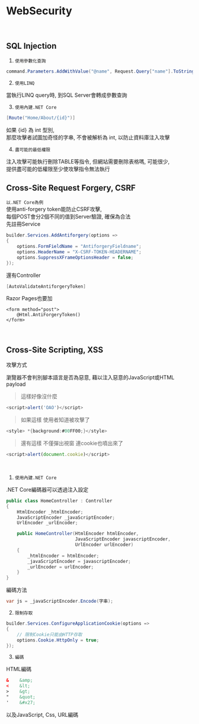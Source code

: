 # WebSecurity

<br>

## SQL Injection

1. `使用參數化查詢`
```C#
command.Parameters.AddWithValue("@name", Request.Query["name"].ToString());
```

2. `使用LINQ`

當執行LINQ query時, 到SQL Server會轉成參數查詢

3. `使用內建.NET Core`
```C#
[Route("Home/About/{id}")]
```
如果 {id} 為 int 型別,
<br>
那麼攻擊者試圖加奇怪的字串, 不會被解析為 int, 以防止資料庫注入攻擊

4. `盡可能的最低權限`

注入攻擊可能執行刪除TABLE等指令, 但網站需要刪除表格嗎, 可能很少,
<br>
提供盡可能的低權限至少使攻擊指令無法執行
<br>

## Cross-Site Request Forgery, CSRF

`以.NET Core為例`
<br>
使用anti-forgery token能防止CSRF攻擊,
<br>
每個POST會分2個不同的值到Server驗證, 確保為合法
<br>
先註冊Service
```C#
builder.Services.AddAntiforgery(options =>
{
    options.FormFieldName = "AntiforgeryFieldname";
    options.HeaderName = "X-CSRF-TOKEN-HEADERNAME";
    options.SuppressXFrameOptionsHeader = false;
});
```
還有Controller
```C#
[AutoValidateAntiforgeryToken]
```
Razor Pages也要加
```cshtml
<form method="post">
    @Html.AntiForgeryToken() 
</form>
```
<br>

## Cross-Site Scripting, XSS

攻擊方式

瀏覽器不會判別腳本語言是否為惡意, 藉以注入惡意的JavaScript或HTML payload

>這樣好像沒什麼

```javascript
<script>alert('OAO')</script>
```

>如果這樣 使用者知道被攻擊了

```C#
<style> *{background:#00FF00;}</style>
```

>還有這樣 不僅彈出視窗 連cookie也噴出來了

```javascript
<script>alert(document.cookie)</script>
```

<br>

1. `使用內建.NET Core`

.NET Core編碼器可以透過注入設定
```C#
public class HomeController : Controller
{
    HtmlEncoder _htmlEncoder;
    JavaScriptEncoder _javaScriptEncoder;
    UrlEncoder _urlEncoder;

    public HomeController(HtmlEncoder htmlEncoder,
                          JavaScriptEncoder javascriptEncoder,
                          UrlEncoder urlEncoder)
    {
        _htmlEncoder = htmlEncoder;
        _javaScriptEncoder = javascriptEncoder;
        _urlEncoder = urlEncoder;
    }
}
```
編碼方法
```C#
var js = _javaScriptEncoder.Encode(字串);
```
2. `限制存取`

```C#
builder.Services.ConfigureApplicationCookie(options =>
{
    // 限制Cookie只能由HTTP存取
    options.Cookie.HttpOnly = true;
});
```
3. `編碼`

HTML編碼
```html
&    &amp;
<    &lt;
>    &gt;
"    &quot;
'    &#x27;
```
以及JavaScript, Css, URL編碼

<br>

<!--

## 不安全的直接存取物件 (Insecure Direct Object References, IDOR)

<br>

## 反射型跨站腳本攻擊 (Reflected Cross-Site Scripting)

<br>

## 資訊洩漏 (Information Leakage)

<br>

## 指令注入攻擊 (Command Injection)

<br>

## HTTP Header 注入 (HTTP Header Injection)

<br>

## 未驗證的 URL 轉址 (Unvalidated Redirects and Forwards)

<br>

## 基於 Flash 的 XSS (Flash Cross-Site Scripting)

<br>

## 任意檔案下載 (Arbitrary File Download)

<br>

## 預存式跨站腳本攻擊 (Stored Cross-Site Scripting)

<br>

## 使用已知含漏洞之元件 (Using Known Vulnerable Components)

<br>

## 權限提升 (Privilege Escalation)

<br>

## 弱密碼 (Weak Passwords)

<br>

## 本地檔案引入 (Local File Inclusion, LFI)

<br>

## Server-Side Request Forgery (SSRF)

<br>

## 遠端檔案引入 (Remote File Inclusion)

<br>

## 基於 DOM 的 XSS (DOM-based Cross-Site Scripting)

<br>

## 任意檔案上傳 (Arbitrary File Upload)

<br>

## 邏輯漏洞 (Logic Flaws)

<br>

## 程式碼執行 (Code Execution)

<br>

## 遠端命令執行 (Remote Code Execution)

<br>

## 存取控制缺陷 (Broken Access Control)

<br>

## XML 外部實體注入 (XML External Entities (XXE))

<br>


-->



